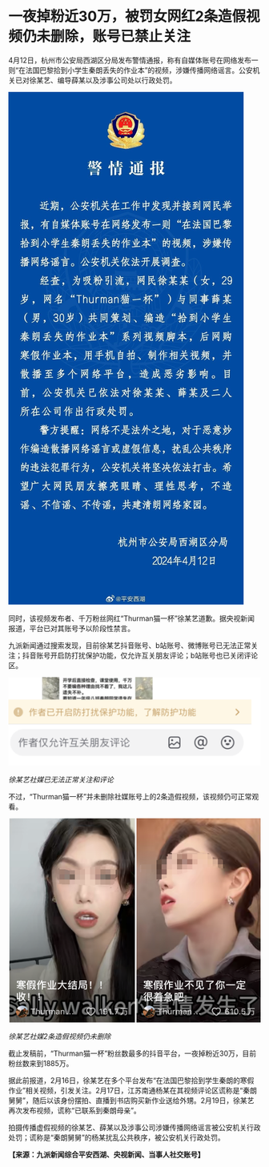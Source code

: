 # 一夜掉粉近30万，被罚女网红2条造假视频仍未删除，账号已禁止关注

4月12日，杭州市公安局西湖区分局发布警情通报，称有自媒体账号在网络发布一则“在法国巴黎拾到小学生秦朗丢失的作业本”的视频，涉嫌传播网络谣言。公安机关已对徐某艺、编导薛某以及涉事公司处以行政处罚。

![ba3b95473718e8670c33925b708ffa8c.jpg](https://raw.githubusercontent.com/qqhsx/qqnews_image/main/2024/04/13/一夜掉粉近30万，被罚女网红2条造假视频仍未删除，账号已禁止关注/ba3b95473718e8670c33925b708ffa8c.jpg)

同时，该视频发布者、千万粉丝网红“Thurman猫一杯”徐某艺道歉。据央视新闻报道，平台已对其账号予以阶段性禁言。

九派新闻通过搜索发现，目前徐某艺抖音账号、b站账号、微博账号已无法正常关注；抖音账号开启防打扰保护功能，仅允许互关朋友评论；b站账号也已关闭评论区。

![f71282c138bd2805bec0442a0a611a3b.jpg](https://raw.githubusercontent.com/qqhsx/qqnews_image/main/2024/04/13/一夜掉粉近30万，被罚女网红2条造假视频仍未删除，账号已禁止关注/f71282c138bd2805bec0442a0a611a3b.jpg)

_徐某艺社媒已无法正常关注和评论_

不过，“Thurman猫一杯”并未删除社媒账号上的2条造假视频，该视频仍可正常观看。

![602ecbe4478c4a6d40cc91e8bcb13897.jpg](https://raw.githubusercontent.com/qqhsx/qqnews_image/main/2024/04/13/一夜掉粉近30万，被罚女网红2条造假视频仍未删除，账号已禁止关注/602ecbe4478c4a6d40cc91e8bcb13897.jpg)

 _徐某艺社媒2条造假视频仍未删除_

截止发稿前，“Thurman猫一杯”粉丝数最多的抖音平台，一夜掉粉近30万，目前粉丝数来到1885万。

据此前报道，2月16日，徐某艺在多个平台发布“在法国巴黎拾到学生秦朗的寒假作业”相关视频，引发关注。2月17日，江苏南通杨某在其视频评论区谎称是“秦朗舅舅”，随后以该身份摆拍、直播到书店购买新作业送给外甥。2月19日，徐某艺再次发布视频，谎称“已联系到秦朗母亲”。

拍摄传播虚假视频的徐某艺、薛某以及涉事公司涉嫌传播网络谣言被公安机关行政处罚；谎称是“秦朗舅舅”的杨某扰乱公共秩序，被公安机关行政处罚。

**【来源：九派新闻综合平安西湖、央视新闻、当事人社交账号】**

